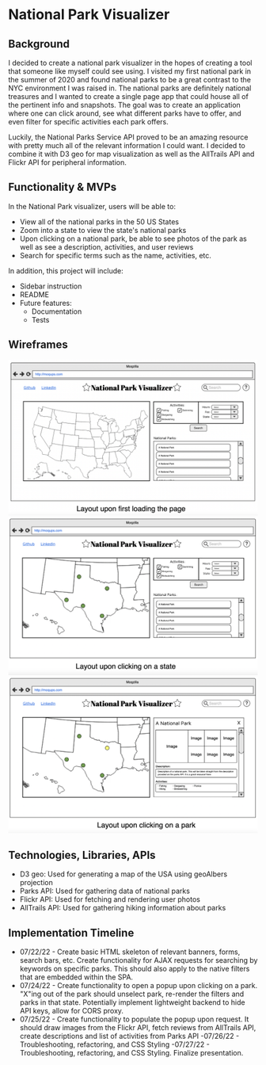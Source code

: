 # National Park Visualizer

## Background

I decided to create a national park visualizer in the hopes of creating a tool that someone like myself could see using. I visited my first national park in the summer of 2020 and found national parks to be a great contrast to the NYC environment I was raised in. The national parks are definitely national treasures and I wanted to create a single page app that could house all of the pertinent info and snapshots. The goal was to create an application where one can click around, see what different parks have to offer, and even filter for specific activities each park offers.

Luckily, the National Parks Service API proved to be an amazing resource with pretty much all of the relevant information I could want. I decided to combine it with D3 geo for map visualization as well as the AllTrails API and Flickr API for peripheral information.

## Functionality & MVPs
In the National Park visualizer, users will be able to:
- View all of the national parks in the 50 US States
- Zoom into a state to view the state's national parks
- Upon clicking on a national park, be able to see photos of the park as well as see a description, activities, and user reviews
- Search for specific terms such as the name, activities, etc.

In addition, this project will include:
- Sidebar instruction
- README
- Future features:
    - Documentation
    - Tests

## Wireframes
![Layout upon first loading the page](/wireframes/wireframe_1.png?raw=true)
![Layout upon clicking on a state](/wireframes/wireframe_2.png?raw=true)
![Layout upon clicking on a park](/wireframes/wireframe_3.png?raw=true)

## Technologies, Libraries, APIs
- D3 geo: Used for generating a map of the USA using geoAlbers projection
- Parks API: Used for gathering data of national parks
- Flickr API: Used for fetching and rendering user photos 
- AllTrails API: Used for gathering hiking information about parks

## Implementation Timeline
- 07/22/22 - Create basic HTML skeleton of relevant banners, forms, search bars, etc. Create functionality for AJAX requests for searching by keywords on specific parks. This should also apply to the native filters that are embedded within the SPA.
- 07/24/22 - Create functionality to open a popup upon clicking on a park. "X"ing out of the park should unselect park, re-render the filters and parks in that state. Potentially implement lightweight backend to hide API keys, allow for CORS proxy.
- 07/25/22 - Create functionality to populate the popup upon request. It should draw images from the Flickr API, fetch reviews from AllTrails API, create descriptions and list of activities from Parks API
-07/26/22 - Troubleshooting, refactoring, and CSS Styling
-07/27/22 - Troubleshooting, refactoring, and CSS Styling. Finalize presentation.

